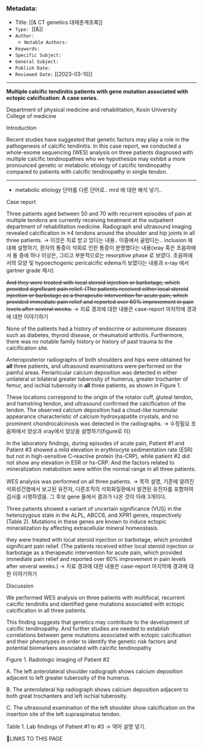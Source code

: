 ### Metadata:
-   Title: [[& CT genetics 대재춘계초록]]
-   `Type:`  [[&]]
-   `Author:`
    -   `Notable Authors:`
-   `Keywords:`
-   `Specific Subject:`
-   `General Subject:`
-   `Publish Date:`
-   `Reviewed Date:` [[2023-03-10]]
---
  
**Multiple calcific tendinitis patients with gene mutation associated with ectopic calcification: A case series.**

Department of physical medicine and rehabilitation, Kosin University College of medicine

Introduction

Recent studies have suggested that genetic factors may play a role in the pathogenesis of calcific tendinitis. In this case report, we conducted a whole-exome sequencing (WES) analysis on three patients diagnosed with multiple calcific tendinopathies who we hypothesize may exhibit a more pronounced genetic or metabolic etiology of calcific tendinopathy compared to patients with calcific tendinopathy in single tendon.

---
- metabolic etiology 단어를 다른 단어로.. mrd 에 대한 해석 넣기..

Case report

Three patients aged between 50 and 70 with recurrent episodes of pain at multiple tendons are currently receiving treatment at the outpatient department of rehabilitation medicine. Radiograph and ultrasound imaging revealed calcification in ≥4 tendons around the shoulder and hip joints in all three patients. 
-> 이것은 치료 받고 있다는 내용.. 이중에서 골랐다는.. inclusion 에 대해 설명하기, 환자의 통증이 석회로 인한 통증이 분명했다는 내용(xray 혹은 초음파에서 둘 중에 하나 이상은, 그리고 부분적으로는 resorptive phase 로 보였다. 초음파에서의 모양 및 hypoechogenic pericalcific edema가 보였다는 내용과 x-ray 에서 gartner grade 제시)

~~And they were treated with local steroid injection or barbotage, which provided significant pain relief. (The patients received either local steroid injection or barbotage as a therapeutic intervention for acute pain, which provided immediate pain relief and reported over 60% improvement in pain levels after several weeks.~~
-> 치료 경과에 대한 내용은 case-report 마지막에 경과에 대한 이야기하기

None of the patients had a history of endocrine or autoimmune diseases such as diabetes, thyroid disease, or rheumatoid arthritis. Furthermore, there was no notable family history or history of past trauma to the calcification site.

Anteroposterior radiographs of both shoulders and hips were obtained for **all** three patients, and ultrasound examinations were performed on the painful areas. Periarticular calcium deposition was detected in either unilateral or bilateral greater tuberosity of humerus, greater trochanter of femur, and ischial tuberosity in **all** three patients, as shown in Figure 1. 

These locations correspond to the origin of the rotator cuff, gluteal tendon, and hamstring tendon, and ultrasound confirmed the calcification of the tendon. The observed calcium deposition had a cloud-like nummular appearance characteristic of calcium hydroxyapatite crystals, and no prominent chondrocalcinosis was detected in the radiographs.
-> 수정필요 초음파에서 양상과 xray에서 양상을 설명하기(figure로 이)

In the laboratory findings, during episodes of acute pain, Patient #1 and Patient #3 showed a mild elevation in erythrocyte sedimentation rate (ESR) but not in high-sensitive C-reactive protein (hs-CRP), while patient #2 did not show any elevation in ESR or hs-CRP. And the factors related to mineralization metabolism were within the normal range in all three patients.

WES analysis was performed on all three patients. 
-> 목적 설명, 기존에 알려진 석회성건염에서 보고된 유전자, 다른조직의 석회화질환에서 발견된 유전자를 포함하여 검사를 시행하였음. 그 후보 gene 들에서 결과가 나온 것이 아래 3개이다.

Three patients showed a variant of uncertain significance (VUS) in the heterozygous state in the ALPL, ABCC6, and XPR1 genes, respectively (Table 2). Mutations in these genes are known to induce ectopic mineralization by affecting extracellular mineral homeostasis.

they were treated with local steroid injection or barbotage, which provided significant pain relief. (The patients received either local steroid injection or barbotage as a therapeutic intervention for acute pain, which provided immediate pain relief and reported over 60% improvement in pain levels after several weeks.)
-> 치료 경과에 대한 내용은 case-report 마지막에 경과에 대한 이야기하기


Discussion

We performed WES analysis on three patients with multifocal, recurrent calcific tendinitis and identified gene mutations associated with ectopic calcification in all three patients.


This finding suggests that genetics may contribute to the development of calcific tendinopathy. And further studies are needed to establish correlations between gene mutations associated with ectopic calcification and their phenotypes in order to identify the genetic risk factors and potential biomarkers associated with calcific tendinopathy



Figure 1. Radiologic imaging of Patient #2

A. The left anterolateral shoulder radiograph shows calcium deposition adjacent to left greater tuberosity of the humerus.

B. The anterolateral hip radiograph shows calcium deposition adjacent to both great trochanters and left ischial tuberosity.

C. The ultrasound examination of the left shoulder show calcification on the insertion site of the left supraspinatus tendon.


Table 1. Lab findings of Patient #1 to #3
-> 약어 설명 넣기.


🔗LINKS TO THIS PAGE